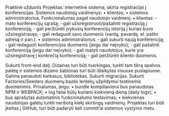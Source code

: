 Praktinė užduotis
Projektas: internetinė sistema, skirta registracijai į konferencijas.
Sistemos naudotojų vaidmenys:
• klientas;
• sistemos administratorius.
Funkcionalumas pagal naudotojo vaidmenį:
• klientas:
‐ mato konferencijų sąrašą;
‐ gali užsiregistruoti/pašalinti registraciją į konferenciją;
‐ gali peržiūrėti įvykusių konferencijų istoriją į kurias buvo užsiregistravęs;
‐ gali redaguoti savo duomenis (vardą, pavardę, el. pašto adresą ir pan.).
• sistemos administratorius:
‐ gali sukurti naują konferenciją;
‐ gali redaguoti konferencijos duomenis (jeigu dar neįvyko);
‐ gali pašalinti konferenciją (jeigu dar neįvyko);
‐ gali matyti naudotojus, kurie yra užsiregistravę į konkrečią konferenciją;
‐ gali peržiūrėti kliento duomenis.

Sukurti front-end dalį. Dizainas turi būti tvarkingas, turėti tam tikrą spalvos palėtę ir sistemos
dizaino šablonas turi būti išlaikytas visuose puslapiuose. Galima panaudoti karkasus, bibliotekas.
Sukurti migracijas. Sukurti Factories/Seeders duomenų bazės lentelių užpildymui testinemis
duomenimis.
Privalumas, jeigu:
• bundle kompiliavimui bus panaudotas NPM ir WEBPACK;
• log failai būtų kuriami kiekvieną dieną (daily logs);
• bus aprašytas automatinis funkcionalumo testavimas;
• kiekvienas naudotojas galėtų turėti neribotą kiekį skirtingų vaidmenų.
Projektas turi būti įkeltas į GitHub, turi būti padaryti keli commit‘ai sistemos vystymo metu.
